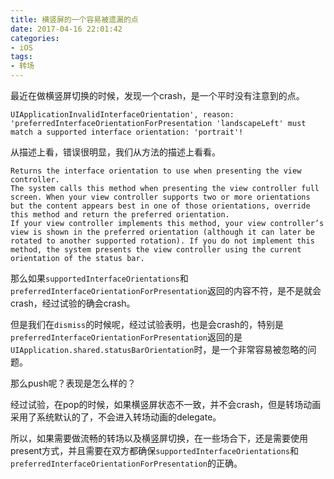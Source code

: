 ```yaml
---
title: 横竖屏的一个容易被遗漏的点
date: 2017-04-16 22:01:42
categories:
- iOS
tags:
- 转场
---
```


最近在做横竖屏切换的时候，发现一个crash，是一个平时没有注意到的点。

<!--more-->

```
UIApplicationInvalidInterfaceOrientation', reason: 'preferredInterfaceOrientationForPresentation 'landscapeLeft' must match a supported interface orientation: 'portrait'!
```

从描述上看，错误很明显，我们从方法的描述上看看。

```
Returns the interface orientation to use when presenting the view controller.
The system calls this method when presenting the view controller full screen. When your view controller supports two or more orientations but the content appears best in one of those orientations, override this method and return the preferred orientation.
If your view controller implements this method, your view controller’s view is shown in the preferred orientation (although it can later be rotated to another supported rotation). If you do not implement this method, the system presents the view controller using the current orientation of the status bar.
```

那么如果`supportedInterfaceOrientations`和`preferredInterfaceOrientationForPresentation`返回的内容不符，是不是就会crash，经过试验的确会crash。

但是我们在`dismiss`的时候呢，经过试验表明，也是会crash的，特别是`preferredInterfaceOrientationForPresentation`返回的是`UIApplication.shared.statusBarOrientation`时，是一个非常容易被忽略的问题。

那么push呢？表现是怎么样的？

经过试验，在pop的时候，如果横竖屏状态不一致，并不会crash，但是转场动画采用了系统默认的了，不会进入转场动画的delegate。

所以，如果需要做流畅的转场以及横竖屏切换，在一些场合下，还是需要使用present方式，并且需要在双方都确保`supportedInterfaceOrientations`和`preferredInterfaceOrientationForPresentation`的正确。
